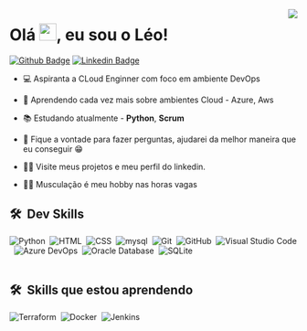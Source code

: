 <img align="right" heigth= "550em"
src="https://raw.githubusercontent.com/gist/leohsantana20/152f47468b0e27af008be7072783c525/raw/bc3d09cbac496f4655f9ef52c9b5009f6d12b309/githubcard.svg"/>
<h1 align="left">Olá <img src="https://raw.githubusercontent.com/kaueMarques/kaueMarques/master/hi.gif" height="30px">, eu sou o Léo!</h1>

[![Github Badge](https://img.shields.io/badge/-Github-000?style=flat-square&logo=Github&logoColor=white&link=https://github.com/leohsantana20)](https://github.com/fagnerpsantos)
[![Linkedin Badge](https://img.shields.io/badge/-LinkedIn-blue?style=flat-square&logo=Linkedin&logoColor=white&link=https://www.linkedin.com/in/leonardo-sant-ana-49706818a/)](https://www.linkedin.com/in/leonardo-sant-ana-49706818a/)


- 💻 Aspiranta a CLoud Enginner com foco em ambiente DevOps

- 🔭 Aprendendo cada vez mais sobre ambientes Cloud - Azure, Aws

- 📚 Estudando atualmente - **Python**, **Scrum**

- 💬 Fique a vontade para fazer perguntas, ajudarei da melhor maneira que eu conseguir 😁

- 🙋‍♂️ Visite meus projetos e meu perfil do linkedin.

- 🏋️‍♂️ Musculação é meu hobby nas horas vagas



## 🛠 &nbsp;Dev Skills
![Python](https://img.shields.io/badge/-Python-05122A?style=flat&logo=python)&nbsp;
![HTML](https://img.shields.io/badge/-HTML-05122A?style=flat&logo=HTML5)&nbsp;
![CSS](https://img.shields.io/badge/-CSS-05122A?style=flat&logo=CSS3&logoColor=1572B6)&nbsp;
![mysql](https://img.shields.io/badge/-MySql-05122A?style=flat&logo=mysql)&nbsp;
![Git](https://img.shields.io/badge/-Git-05122A?style=flat&logo=git)&nbsp;
![GitHub](https://img.shields.io/badge/-GitHub-05122A?style=flat&logo=github)&nbsp;
![Visual Studio Code](https://img.shields.io/badge/-Visual%20Studio%20Code-05122A?style=flat&logo=visual-studio-code&logoColor=007ACC)&nbsp;
![Azure DevOps](https://img.shields.io/badge/-AzureDevOps-05122A?style=flat&logo=azuredevops)&nbsp;
![Oracle Database](https://img.shields.io/badge/-Oracle-05122A?style=flat&logo=oracle)&nbsp;
![SQLite](https://img.shields.io/badge/-SQLite-05122A?style=flat&logo=sqlite)&nbsp;
<br><br>
          
          
 ## 🛠 &nbsp;Skills que estou aprendendo
 ![Terraform](https://img.shields.io/badge/-Terraform-05122A?style=flat&logo=terraform)&nbsp;
 ![Docker](https://img.shields.io/badge/-Docker-05122A?style=flat&logo=docker)&nbsp;
 ![Jenkins](https://img.shields.io/badge/-Jenkins-05122A?style=flat&logo=jenkins)&nbsp;
          
          
          


